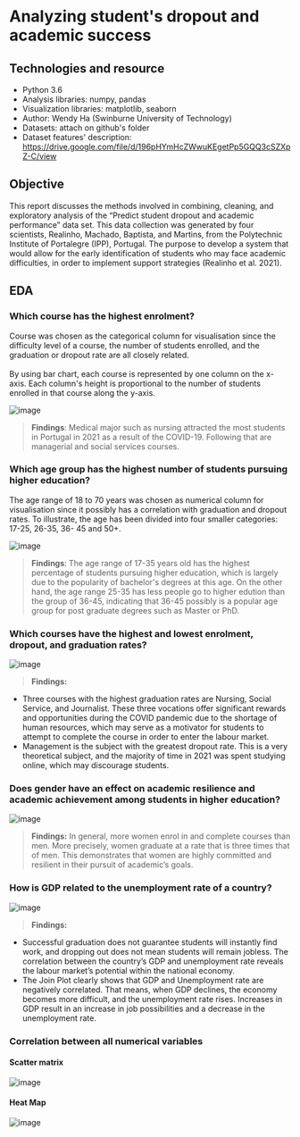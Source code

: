 # Analyzing student's dropout and academic success
## Technologies and resource
- Python 3.6
- Analysis libraries: numpy, pandas
- Visualization libraries: matplotlib, seaborn
- Author: Wendy Ha (Swinburne University of Technology)
- Datasets: attach on github's folder
- Dataset features' description: https://drive.google.com/file/d/196pHYmHcZWwuKEgetPp5GQQ3cSZXpZ-C/view
## Objective
This report discusses the methods involved in combining, cleaning, and exploratory analysis of the “Predict student dropout and academic performance” data set. This data collection was generated by four scientists, Realinho, Machado, Baptista, and Martins, from the Polytechnic Institute of Portalegre (IPP), Portugal. The purpose to develop a system that would allow for the early identification of students who may face academic difficulties, in order to implement support strategies (Realinho et al. 2021).
## EDA
### Which course has the highest enrolment?
Course was chosen as the categorical column for visualisation since the difficulty level of a course, the number of students enrolled, and the graduation or dropout rate are all closely related.
<br/><br/>
By using bar chart, each course is represented by one column on the x-axis. Each column's height is proportional to the number of students enrolled in that course along the y-axis.

![image](https://user-images.githubusercontent.com/90888090/175802114-635ee176-be5e-4c53-bf80-bcea78a15199.png)
>**Findings**: Medical major such as nursing attracted the most students in Portugal in 2021 as a result of the COVID-19. Following that are managerial and social services courses.

### Which age group has the highest number of students pursuing higher education?
The age range of 18 to 70 years was chosen as numerical column for visualisation since it possibly has a correlation with graduation and dropout rates. To illustrate, the age has been divided into four smaller categories: 17-25, 26-35, 36- 45 and 50+.

![image](https://user-images.githubusercontent.com/90888090/175802194-7394a557-6831-4407-9eac-60f313a402a4.png)
>**Findings**: The age range of 17-35 years old has the highest percentage of students pursuing higher education, which is largely due to the popularity of bachelor's degrees at this age. On the other hand, the age range 25-35 has less people go to higher edution than the group of 36-45, indicating that 36-45 possibly is a popular age group for post graduate degrees such as Master or PhD.

### Which courses have the highest and lowest enrolment, dropout, and graduation rates?

![image](https://user-images.githubusercontent.com/90888090/175802213-02e5c623-855a-475a-9f8b-fa7ad0268e1f.png)
>**Findings:**
- Three courses with the highest graduation rates are Nursing, Social Service, and Journalist.
These three vocations offer significant rewards and opportunities during the COVID pandemic due to the shortage of human resources, which may serve as a motivator for students to attempt to complete the course in order to enter the labour market.
- Management is the subject with the greatest dropout rate. This is a very theoretical subject, and the majority of time in 2021 was spent studying online, which may discourage students.

### Does gender have an effect on academic resilience and academic achievement among students in higher education?

![image](https://user-images.githubusercontent.com/90888090/175802233-7b069eb3-7124-44db-88f4-78f19a329c2d.png)
>**Findings:** In general, more women enrol in and complete courses than men. More precisely, women graduate at a rate that is three times that of men. This demonstrates that women are highly committed and resilient in their pursuit of academic’s goals.

### How is GDP related to the unemployment rate of a country?

![image](https://user-images.githubusercontent.com/90888090/175802255-0976ecc4-193e-42de-b85b-3cfaa290f705.png)
>**Findings:**
- Successful graduation does not guarantee students will instantly find work, and dropping out does not mean students will remain jobless. The correlation between the country’s GDP and unemployment rate reveals the labour market’s potential within the national economy.
- The Join Plot clearly shows that GDP and Unemployment rate are negatively correlated. That means, when GDP declines, the economy becomes more difficult, and the unemployment rate rises. Increases in GDP result in an increase in job possibilities and a decrease in the unemployment rate.

### Correlation between all numerical variables 
#### Scatter matrix

![image](https://user-images.githubusercontent.com/90888090/175802278-969167d9-deea-40b9-b586-5db9223e8a61.png)
#### Heat Map

![image](https://user-images.githubusercontent.com/90888090/175802295-fe6dfbae-947a-435a-9f76-e93a7fe95b24.png)
